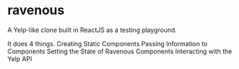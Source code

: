 # ravenous
A Yelp-like clone built in ReactJS as a testing playground.

It does 4 things.
    Creating Static Components
    Passing Information to Components
    Setting the State of Ravenous Components
    Interacting with the Yelp API
